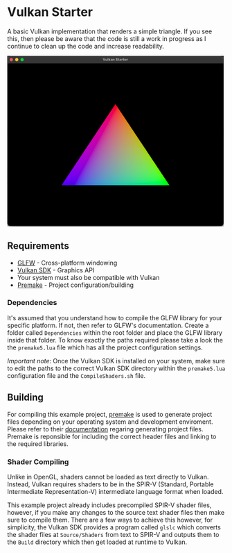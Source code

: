 # Vulkan Starter
A basic Vulkan implementation that renders a simple triangle. If you see this, then
please be aware that the code is still a work in progress as I continue to clean up
the code and increase readability.

<img src=".gitassets/Application.png" width="500"/>

## Requirements
* [GLFW](https://glfw.org) - Cross-platform windowing
* [Vulkan SDK](https://vulkan.lunarg.com/) - Graphics API
* Your system must also be compatible with Vulkan
* [Premake](https://premake.github.io/) - Project configuration/building

### Dependencies
It's assumed that you understand how to compile the GLFW library for your specific platform. If not, then refer to GLFW's documentation. Create a folder called ```Dependencies``` within the root folder and place the GLFW library inside that folder. To know exactly the paths required please take a look the the ```premake5.lua``` file which has all the project configuration settings.

*Important note*: Once the Vulkan SDK is installed on your system, make sure to 
edit the paths to the correct Vulkan SDK directory within the ```premake5.lua``` configuration file and the ```CompileShaders.sh``` file.

## Building

For compiling this example project, [premake](https://premake.github.io/) is used
to generate project files depending on your operating system and development enviroment. Please refer to their [documentation](https://premake.github.io/docs/Building-Premake) regaring generating project files. Premake is reponsible for including the correct header files and linking to the required libraries.

### Shader Compiling
Unlike in OpenGL, shaders cannot be loaded as text directly to Vulkan. Instead,
Vulkan requires shaders to be in the SPIR-V (Standard, Portable Intermediate Representation-V) intermediate language format when loaded. 

This example project already includes precompiled SPIR-V shader files, however, if
you make any changes to the source text shader files then make sure to compile them.
There are a few ways to achieve this however, for simplicity, the Vulkan SDK provides a program called ```glslc``` which converts the shader files at ```Source/Shaders``` from text to SPIR-V and outputs them to the ```Build``` directory which then get loaded at runtime to Vulkan.
